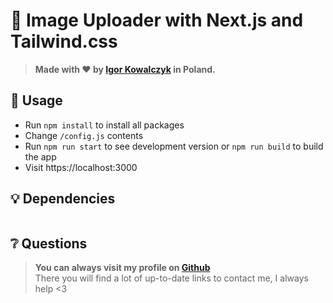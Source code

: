 # 🚀 Image Uploader with Next.js and Tailwind.css

> **Made with ❤️ by [Igor Kowalczyk](https://github.com/igorkowalczyk) in Poland.**

## 🔩 Usage

- Run `npm install` to install all packages
- Change `/config.js` contents
- Run `npm run start` to see development version or `npm run build` to build the app
- Visit https://localhost:3000

## 💡 Dependencies

```

```

## ❔ Questions

> **You can always visit my profile on [Github](https://github.com/igorkowalczyk)**<br> There you will find a lot of up-to-date links to contact me, I always help <3
